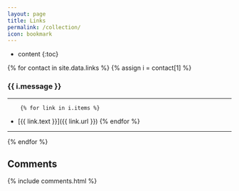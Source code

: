 ```yaml
---
layout: page
title: Links
permalink: /collection/
icon: bookmark
---
```


* content
{:toc}



{% for contact in site.data.links %}
	{% assign i = contact[1] %}
### {{ i.message }}
---
		{% for link in i.items %}
- [{{ link.text }}]({{ link.url }}) 
		{% endfor %}

---
{% endfor %}



## Comments

{% include comments.html %}

